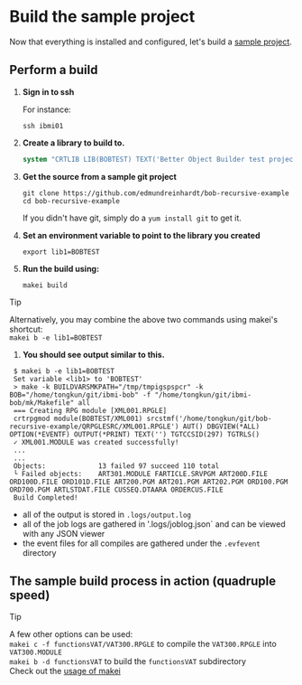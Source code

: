 # Build the sample project

Now that everything is installed and configured, let's build a [sample project](https://github.com/edmundreinhardt/bob-recursive-example).

## Perform a build

1. **Sign in to ssh**
   
   For instance:
   ```shell
   ssh ibmi01
   ```

1. **Create a library to build to.**

   ```cl
   system "CRTLIB LIB(BOBTEST) TEXT('Better Object Builder test project')"
   ```
   
1. **Get the source from a sample git project**

   ```shell
   git clone https://github.com/edmundreinhardt/bob-recursive-example
   cd bob-recursive-example
   ```

   If you didn't have git, simply do a `yum install git` to get it.

1. **Set an environment variable to point to the library you created**

   ```shell
   export lib1=BOBTEST
   ```

1. **Run the build using:**

   ```shell
   makei build
   ```

> [!TIP]
>
> Alternatively, you may combine the above two commands using makei's shortcut:<br>
> `makei b -e lib1=BOBTEST`

1. **You should see output similar to this.**

  ```
   $ makei b -e lib1=BOBTEST
   Set variable <lib1> to 'BOBTEST'
   > make -k BUILDVARSMKPATH="/tmp/tmpigspspcr" -k BOB="/home/tongkun/git/ibmi-bob" -f "/home/tongkun/git/ibmi-bob/mk/Makefile" all
   === Creating RPG module [XML001.RPGLE]
   crtrpgmod module(BOBTEST/XML001) srcstmf('/home/tongkun/git/bob-recursive-example/QRPGLESRC/XML001.RPGLE') AUT() DBGVIEW(*ALL) OPTION(*EVENTF) OUTPUT(*PRINT) TEXT('') TGTCCSID(297) TGTRLS()
   ✓ XML001.MODULE was created successfully!
   ...
   ...
   Objects:             13 failed 97 succeed 110 total
   └ Failed objects:    ART301.MODULE FARTICLE.SRVPGM ART200D.FILE ORD100D.FILE ORD101D.FILE ART200.PGM ART201.PGM ART202.PGM ORD100.PGM ORD700.PGM ARTLSTDAT.FILE CUSSEQ.DTAARA ORDERCUS.FILE
   Build Completed!
  ```

  * all of the output is stored in `.logs/output.log`
  * all of the job logs are gathered in '.logs/joblog.json` and can be viewed with any JSON viewer
  * the event files for all compiles are gathered under the `.evfevent` directory

## The sample build process in action (quadruple speed)

<!-- ![Sample Build Demo](sample-build.assets/sample-build.gif) -->


> [!TIP]
> A few other options can be used:<br>
>   `makei c -f functionsVAT/VAT300.RPGLE` to compile the `VAT300.RPGLE` into `VAT300.MODULE`<br>
>   `makei b -d functionsVAT` to build the `functionsVAT` subdirectory<br>
>   Check out the [usage of makei](cli/makei.md)
